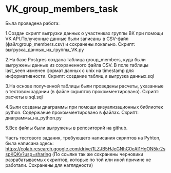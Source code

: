 # VK_group_members_task

Была проведена работа:

1.Создан скрипт выгрузки данных о участниках группы ВК при помощи VK API.Полученные данные были записаны в CSV-файл (файл:group_members.csv) и сохранены локально. Cкрипт: выгрузка_данных_из_группы_VK.py 

2.На базе Postgres создана таблица group_members, куда были выгружены данные из сохраненного файла CSV. В поле таблицы lаst_seen изменен формат данных с unix на timestamp для информативности. Скрипт: создание таблиц и выгрузка данных.sql

3.На основе полученной таблицы были проведены расчеты, указанные в тестовом задании (в файле скриптов прокомментировано). Скрипт: расчеты в sql.sql

4.Были созданы диаграммы при помощи визуализационных библиотек python. Содержание прокомментировано в файлах. Cкрипт: диаграммы_на_python.py

5.Все файлы были выгружены в репозиторий на github.

 
Часть тестового задания, требующего написания скриптов на Pyhton, была написана здесь:
https://colab.research.google.com/drive/1LZJB5HJeGNhC0eAI1HgON5kr2sspKQKv?usp=sharing
(По ссылке так же сохранены черновики разрабатываемых скриптов, которые по той или иной причине не работали. Сохранены для наглядности)
